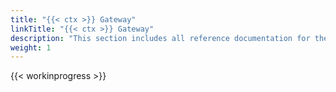 ```yaml
---
title: "{{< ctx >}} Gateway"
linkTitle: "{{< ctx >}} Gateway"
description: "This section includes all reference documentation for the logs generated by CORTEX Gateway."
weight: 1
---
```


{{< workinprogress >}}
